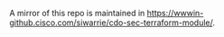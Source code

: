 A mirror of this repo is maintained in https://wwwin-github.cisco.com/siwarrie/cdo-sec-terraform-module/.